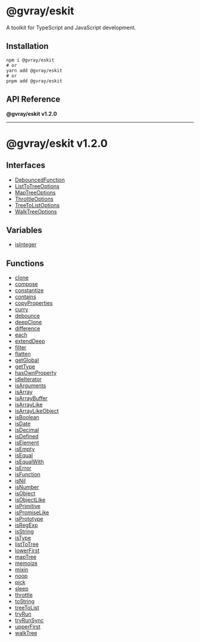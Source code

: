 # @gvray/eskit

A toolkit for TypeScript and JavaScript development.

## Installation

```shell
npm i @gvray/eskit
# or
yarn add @gvray/eskit
# or
pnpm add @gvray/eskit
```
<!-- AUTO-API-START -->

## API Reference

**@gvray/eskit v1.2.0**

***

# @gvray/eskit v1.2.0

## Interfaces

- [DebouncedFunction](interfaces/DebouncedFunction.md)
- [ListToTreeOptions](interfaces/ListToTreeOptions.md)
- [MapTreeOptions](interfaces/MapTreeOptions.md)
- [ThrottleOptions](interfaces/ThrottleOptions.md)
- [TreeToListOptions](interfaces/TreeToListOptions.md)
- [WalkTreeOptions](interfaces/WalkTreeOptions.md)

## Variables

- [isInteger](variables/isInteger.md)

## Functions

- [clone](docs/functions/clone.md)
- [compose](docs/functions/compose.md)
- [constantize](docs/functions/constantize.md)
- [contains](docs/functions/contains.md)
- [copyProperties](docs/functions/copyProperties.md)
- [curry](docs/functions/curry.md)
- [debounce](docs/functions/debounce.md)
- [deepClone](docs/functions/deepClone.md)
- [difference](docs/functions/difference.md)
- [each](docs/functions/each.md)
- [extendDeep](docs/functions/extendDeep.md)
- [filter](docs/functions/filter.md)
- [flatten](docs/functions/flatten.md)
- [getGlobal](docs/functions/getGlobal.md)
- [getType](docs/functions/getType.md)
- [hasOwnProperty](docs/functions/hasOwnProperty.md)
- [idleIterator](docs/functions/idleIterator.md)
- [isArguments](docs/functions/isArguments.md)
- [isArray](docs/functions/isArray.md)
- [isArrayBuffer](docs/functions/isArrayBuffer.md)
- [isArrayLike](docs/functions/isArrayLike.md)
- [isArrayLikeObject](docs/functions/isArrayLikeObject.md)
- [isBoolean](docs/functions/isBoolean.md)
- [isDate](docs/functions/isDate.md)
- [isDecimal](docs/functions/isDecimal.md)
- [isDefined](docs/functions/isDefined.md)
- [isElement](docs/functions/isElement.md)
- [isEmpty](docs/functions/isEmpty.md)
- [isEqual](docs/functions/isEqual.md)
- [isEqualWith](docs/functions/isEqualWith.md)
- [isError](docs/functions/isError.md)
- [isFunction](docs/functions/isFunction.md)
- [isNil](docs/functions/isNil.md)
- [isNumber](docs/functions/isNumber.md)
- [isObject](docs/functions/isObject.md)
- [isObjectLike](docs/functions/isObjectLike.md)
- [isPrimitive](docs/functions/isPrimitive.md)
- [isPromiseLike](docs/functions/isPromiseLike.md)
- [isPrototype](docs/functions/isPrototype.md)
- [isRegExp](docs/functions/isRegExp.md)
- [isString](docs/functions/isString.md)
- [isType](docs/functions/isType.md)
- [listToTree](docs/functions/listToTree.md)
- [lowerFirst](docs/functions/lowerFirst.md)
- [mapTree](docs/functions/mapTree.md)
- [memoize](docs/functions/memoize.md)
- [mixin](docs/functions/mixin.md)
- [noop](docs/functions/noop.md)
- [pick](docs/functions/pick.md)
- [sleep](docs/functions/sleep.md)
- [throttle](docs/functions/throttle.md)
- [toString](docs/functions/toString.md)
- [treeToList](docs/functions/treeToList.md)
- [tryRun](docs/functions/tryRun.md)
- [tryRunSync](docs/functions/tryRunSync.md)
- [upperFirst](docs/functions/upperFirst.md)
- [walkTree](docs/functions/walkTree.md)

<!-- AUTO-API-END -->